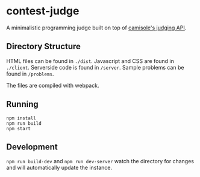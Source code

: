 # contest-judge

A minimalistic programming judge built on top of [camisole's judging API](https://github.com/prologin/camisole). 

## Directory Structure

HTML files can be found in `./dist`. 
Javascript and CSS are found in `./client`.
Serverside code is found in `/server`. 
Sample problems can be found in `/problems`. 

The files are compiled with webpack.

## Running
```
npm install
npm run build
npm start
```

## Development
`npm run build-dev` and `npm run dev-server` watch the directory for changes and will automatically update the instance. 
